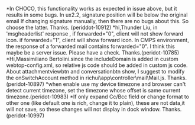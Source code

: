 *In CHOCO, this functionality works as expected in issue above, but it results in some bugs. In ux2.2, signature position will be below the original email If changing signature manually, then there are no bugs about this. So choose the latter. Thanks. (periddot-10912)
*hi,Thunder Liu, in 'msgheaderlist' response , if forwarded="0", client will not show forward icon. if forwarded="1", client will show forward icon. In CMPS environment, the response of a forwarded mail contains forwarded="0". I think this maybe be a server issue. Please have a check. Thanks.(peridot-10785)
*Hi,Massimiliano Bertolini.since the includeDomain is added in custom webtop-config.xml, so relative js code should be added in custom js code. About attachmentviewbtn and conversationbtn show, I suggest to modify the onSwitchAccount method in richui\app\controller\mail\Mail.js. Thanks.(peridot-10897)
*when enable use my device timezone and browser can't detect current timezone, set the timezone whose offset is same current timezone.(peridot-10983)
*If only expand Cc/Bcc field or change format to other one (like default one is rich, change it to plain), these are not data,it will not save, so these changes will not display in dock window. Thanks.(peridot-10997)
